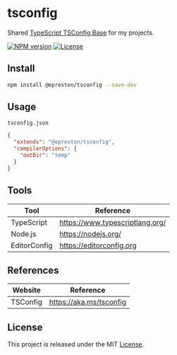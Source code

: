 # tsconfig

Shared [TypeScript TSConfig Base](https://www.typescriptlang.org/docs/handbook/tsconfig-json.html) for my projects.

[![NPM version][npm-badge]][npm-url]
[![License][license-badge]][license-url]

## Install

```sh
npm install @epreston/tsconfig --save-dev
```

## Usage

`tsconfig.json`

```json
{
  "extends": "@epreston/tsconfig",
  "compilerOptions": {
    "outDir": "temp"
  }
}
```

## Tools

| Tool         | Reference                       |
| ------------ | ------------------------------- |
| TypeScript   | https://www.typescriptlang.org/ |
| Node.js      | https://nodejs.org/             |
| EditorConfig | https://editorconfig.org        |

## References

| Website  | Reference               |
| -------- | ----------------------- |
| TSConfig | https://aka.ms/tsconfig |

## License

This project is released under the MIT [License](LICENSE).

[npm-badge]: https://img.shields.io/npm/v/@epreston/tsconfig
[npm-url]: https://www.npmjs.com/package/@epreston/tsconfig
[license-badge]: https://img.shields.io/npm/l/@epreston/tsconfig.svg
[license-url]: LICENSE
